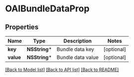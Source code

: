 # OAIBundleDataProp

## Properties
Name | Type | Description | Notes
------------ | ------------- | ------------- | -------------
**key** | **NSString*** | Bundle data key | [optional] 
**value** | **NSString*** | Bundle data value | [optional] 

[[Back to Model list]](../README.md#documentation-for-models) [[Back to API list]](../README.md#documentation-for-api-endpoints) [[Back to README]](../README.md)


